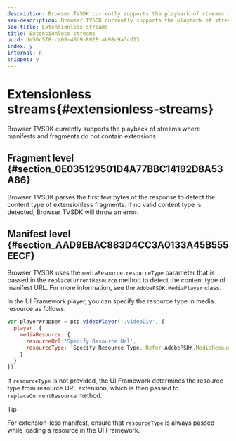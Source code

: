 ```yaml
---
description: Browser TVSDK currently supports the playback of streams where manifests and fragments do not contain extensions.
seo-description: Browser TVSDK currently supports the playback of streams where manifests and fragments do not contain extensions.
seo-title: Extensionless streams
title: Extensionless streams
uuid: de50c5f8-ca08-48b9-8928-ab98c9a3cd33
index: y
internal: n
snippet: y
---
```


# Extensionless streams{#extensionless-streams}

Browser TVSDK currently supports the playback of streams where manifests and fragments do not contain extensions.

## Fragment level {#section_0E035129501D4A77BBC14192D8A53A86}

Browser TVSDK parses the first few bytes of the response to detect the content type of extensionless fragments. If no valid content type is detected, Browser TVSDK will throw an error.

## Manifest level {#section_AAD9EBAC883D4CC3A0133A45B555EECF}

Browser TVSDK uses the `mediaResource.resourceType` parameter that is passed in the `replaceCurrentResource` method to detect the content type of manifest URL. For more information, see the `AdobePSDK.MediaPlayer` class.

In the UI Framework player, you can specify the resource type in media resource as follows: 

```js
var playerWrapper = ptp.videoPlayer('.videoDiv', { 
  player: { 
    mediaResource: { 
      resourceUrl:'Specify Resource Url', 
      resourceType: ‘Specify Resource Type. Refer AdobePSDK.MediaResourceType’ 
    } 
  } 
}); 

```

If `resourceType` is not provided, the UI Framework determines the resource type from resource URL extension, which is then passed to `replaceCurrentResource` method. 

>[!TIP]
>
>For extension-less manifest, ensure that `resourceType` is always passed while loading a resource in the UI Framework.

